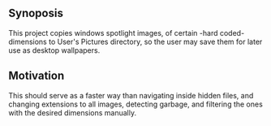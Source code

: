 ## Synoposis
This project copies windows spotlight images, of certain -hard coded- dimensions to User's Pictures directory, so the user may save
them for later use as desktop wallpapers.

## Motivation
This should serve as a faster way than navigating inside hidden files, and changing extensions to all images, detecting garbage, and filtering
the ones with the desired dimensions manually.
